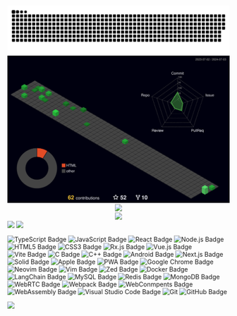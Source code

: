 <picture>
  <source media="(prefers-color-scheme: dark)" srcset="https://raw.githubusercontent.com/fishel-feng/fishel-feng/master/snake/github-contribution-grid-snake-dark.svg" />
  <source media="(prefers-color-scheme: light)" srcset="https://raw.githubusercontent.com/fishel-feng/fishel-feng/master/snake/github-contribution-grid-snake.svg" />
  <img src="https://raw.githubusercontent.com/fishel-feng/fishel-feng/master/snake/github-contribution-grid-snake-dark.svg" />
</picture>

<picture>
  <source media="(prefers-color-scheme: dark)" srcset="https://raw.githubusercontent.com/fishel-feng/fishel-feng/master/profile-3d-contrib/profile-night-green.svg" />
  <source media="(prefers-color-scheme: light)" srcset="https://raw.githubusercontent.com/fishel-feng/fishel-feng/master/profile-3d-contrib/profile-green-animate.svg" />
  <img src="https://raw.githubusercontent.com/fishel-feng/fishel-feng/master/profile-3d-contrib/profile-night-green.svg" />
</picture>

<div align="center" >
<picture>
  <source media="(prefers-color-scheme: dark)" srcset="https://github-readme-streak-stats.herokuapp.com/?user=fishel-feng&theme=dark&hide_border=true" />
  <source media="(prefers-color-scheme: light)" srcset="https://github-readme-streak-stats.herokuapp.com/?user=fishel-feng&theme=light&hide_border=true" />
  <img src="https://github-readme-streak-stats.herokuapp.com/?user=sun0225SUN&theme=dark&hide_border=true" />
</picture>
</div>

<div align="center" >
  <picture>
    <source media="(prefers-color-scheme: dark)" srcset="https://github-readme-activity-graph.vercel.app/graph?username=fishel-feng&theme=xcode&bg_color=FF000000&hide_border=true" />
    <source media="(prefers-color-scheme: light)" srcset="https://github-readme-activity-graph.vercel.app/graph?username=fishel-feng&theme=xcode&bg_color=FF000000&color=000000&hide_border=true" />
    <img src="https://github-readme-activity-graph.vercel.app/graph?username=fishel-feng&theme=xcode&bg_color=FF000000&hide_border=true" />
  </picture>
</div>

<img height="137px" src="https://github-readme-stats-git-masterrstaa-rickstaa.vercel.app/api?username=fishel-feng&hide_title=true&hide_border=true&show_icons=true&include_all_commits=true&line_height=21text_color=000&icon_color=000&bg_color=0,ea6161,ffc64d,fffc4d,52fa5a&theme=graywhite" />
<img height="137px" src="https://github-readme-stats-git-masterrstaa-rickstaa.vercel.app/api/top-langs/?username=fishel-feng&hide_title=true&hide_border=true&layout=compact&langs_count=6&text_color=000&icon_color=fff&bg_color=0,52fa5a,4dfcff,c64dff&theme=graywhite&hide=html" /><br>


![TypeScript Badge](https://img.shields.io/badge/TypeScript-3178C6?logo=typescript&logoColor=fff&style=flat)
![JavaScript Badge](https://img.shields.io/badge/JavaScript-F7DF1E?logo=javascript&logoColor=000&style=flat)
![React Badge](https://img.shields.io/badge/React-61DAFB?logo=react&logoColor=000&style=flat)
![Node.js Badge](https://img.shields.io/badge/Node.js-5FA04E?logo=nodedotjs&logoColor=fff&style=flat)
![HTML5 Badge](https://img.shields.io/badge/HTML5-E34F26?logo=html5&logoColor=fff&style=flat)
![CSS3 Badge](https://img.shields.io/badge/CSS3-1572B6?logo=css3&logoColor=fff&style=flat)
![Rx.js Badge](https://img.shields.io/badge/Rx.js-B7178C?logo=reactivex&logoColor=fff&style=flat)
![Vue.js Badge](https://img.shields.io/badge/Vue.js-4FC08D?logo=vuedotjs&logoColor=fff&style=flat)
![Vite Badge](https://img.shields.io/badge/Vite-646CFF?logo=vite&logoColor=fff&style=flat)
![C Badge](https://img.shields.io/badge/C-A8B9CC?logo=c&logoColor=fff&style=flat)
![C++ Badge](https://img.shields.io/badge/C%2B%2B-00599C?logo=cplusplus&logoColor=fff&style=flat)
![Android Badge](https://img.shields.io/badge/Android-3DDC84?logo=android&logoColor=fff&style=flat)
![Next.js Badge](https://img.shields.io/badge/Next.js-000000?logo=nextdotjs&logoColor=fff&style=flat)
![Solid Badge](https://img.shields.io/badge/Solid-2C4F7C?logo=solid&logoColor=fff&style=flat)
![Apple Badge](https://img.shields.io/badge/Apple-000000?logo=apple&logoColor=fff&style=flat)
![PWA Badge](https://img.shields.io/badge/PWA-5A0FC8?logo=pwa&logoColor=fff&style=flat)
![Google Chrome Badge](https://img.shields.io/badge/Google%20Chrome-4285F4?logo=googlechrome&logoColor=fff&style=flat)
![Neovim Badge](https://img.shields.io/badge/Neovim-57A143?logo=neovim&logoColor=fff&style=flat)
![Vim Badge](https://img.shields.io/badge/Vim-019733?logo=vim&logoColor=fff&style=flat)
![Zed Badge](https://img.shields.io/badge/Zed-084CCF?logo=zedindustries&logoColor=fff&style=flat)
![Docker Badge](https://img.shields.io/badge/Docker-2496ED?logo=docker&logoColor=fff&style=flat)
![LangChain Badge](https://img.shields.io/badge/LangChain-1C3C3C?logo=langchain&logoColor=fff&style=flat)
![MySQL Badge](https://img.shields.io/badge/MySQL-4479A1?logo=mysql&logoColor=fff&style=flat)
![Redis Badge](https://img.shields.io/badge/Redis-FF4438?logo=redis&logoColor=fff&style=flat)
![MongoDB Badge](https://img.shields.io/badge/MongoDB-47A248?logo=mongodb&logoColor=fff&style=flat)
![WebRTC Badge](https://img.shields.io/badge/WebRTC-333333?logo=webrtc&logoColor=fff&style=flat)
![Webpack Badge](https://img.shields.io/badge/Webpack-8DD6F9?logo=webpack&logoColor=000&style=flat)
![WebConmpents Badge](https://img.shields.io/badge/WebConmpents-29ABE2?logo=webcomponentsdotorg&logoColor=fff&style=flat)
![WebAssembly Badge](https://img.shields.io/badge/WebAssembly-654FF0?logo=webassembly&logoColor=fff&style=flat)
![Visual Studio Code Badge](https://img.shields.io/badge/Visual%20Studio%20Code-007ACC?logo=visualstudiocode&logoColor=fff&style=flat)
![Git](https://img.shields.io/badge/Git-F05032?logo=git&logoColor=fff&style=flat)
![GitHub Badge](https://img.shields.io/badge/GitHub-181717?logo=github&logoColor=fff&style=flat)

<img src="https://skillicons.dev/icons?i=html,css,js,ts,wasm,react,solidjs,reactivex,nodejs,nestjs,docker,git,vim,neovim,vscode,nginx,notion,obsidian,npm,rollupjs,nextjs,vite,tailwind" /><br>
